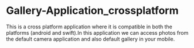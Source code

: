 # Gallery-Application_crossplatform
This is a cross platform application where it is compatible in both the platforms (android and swift).In this application we can access photos from the default camera application and also default gallery in your mobile.
